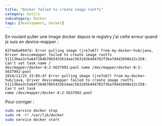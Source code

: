 ```yaml
---
title: "Docker failed to create image rootfs"
category: Outils
subcategory: Docker
tags: [development, docker]
---
```

En voulant puller une image docker depuis le registry j'ai cette erreur quand je suis en device-mapper :

```
82f4a6e0947d: Error pulling image (jre7u67) from my-docker-hub/java, Driver devicemapper failed to create image rootfs 511136ea3c5a64f264b78b5433614aec563103b4d4702f3ba7d4d2698e22c158: Can't set task name /
dev/mapper/docker-8:2-5637992-pool name /dev/mapper/docker-8:2-5637992-pool 
2014/11/25 15:05:47 Error pulling image (jre7u67) from my-docker-hub/java, Driver devicemapper failed to create image rootfs 511136ea3c5a64f264b78b5433614aec563103b4d4702f3ba7d4d2698e22c158: Can't set task 
name /dev/mapper/docker-8:2-5637992-pool
```

Pour corriger :

``` sh
sudo service docker stop
sudo rm -Rf /var/lib/docker
sudo service docker start
```
